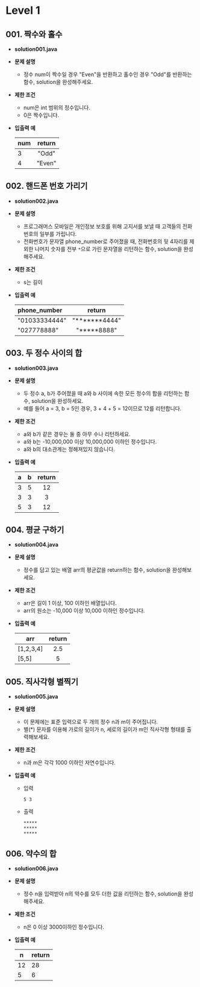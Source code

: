 # Level 1

## 001. 짝수와 홀수

- **solution001.java**
- **문제 설명**
  - 정수 num이 짝수일 경우 "Even"을 반환하고 홀수인 경우 "Odd"를 반환하는 함수, solution을 완성해주세요.
- **제한 조건**
  - num은 int 범위의 정수입니다.
  - 0은 짝수입니다.

- **입출력 예**

  | num  | return |
  | ---- | :----: |
  | 3    | "Odd"  |
  | 4    | "Even" |


## 002. 핸드폰 번호 가리기

- **solution002.java**
- **문제 설명**
  - 프로그래머스 모바일은 개인정보 보호를 위해 고지서를 보낼 때 고객들의 전화번호의 일부를 가립니다.
  - 전화번호가 문자열 phone_number로 주어졌을 때, 전화번호의 뒷 4자리를 제외한 나머지 숫자를 전부 `*`으로 가린 문자열을 리턴하는 함수, solution을 완성해주세요.
- **제한 조건**
  - s는 길이 

- **입출력 예** 

  | phone_number  |    return     |
  | :------------ | :-----------: |
  | "01033334444" | "*******4444" |
  | "027778888"   |  "*****8888"  |


## 003. 두 정수 사이의 합

- **solution003.java**
- **문제 설명**
  - 두 정수 a, b가 주어졌을 때 a와 b 사이에 속한 모든 정수의 합을 리턴하는 함수, solution을 완성하세요.
  - 예를 들어 a = 3, b = 5인 경우, 3 + 4 + 5 = 12이므로 12를 리턴합니다.
- **제한 조건**
  - a와 b가 같은 경우는 둘 중 아무 수나 리턴하세요.
  - a와 b는 -10,000,000 이상 10,000,000 이하인 정수입니다.
  - a와 b의 대소관계는 정해져있지 않습니다. 

- **입출력 예** 

  | a | b | return |
  | :-----------: | :-----------: | :-----------: |
  | 3 | 5 | 12 |
  | 3 | 3 | 3  |
  | 5 | 3 | 12 |


## 004. 평균 구하기

- **solution004.java**
- **문제 설명**
  - 정수를 담고 있는 배열 arr의 평균값을 return하는 함수, solution을 완성해보세요.
- **제한 조건**
  - arr은 길이 1 이상, 100 이하인 배열입니다.
  - arr의 원소는 -10,000 이상 10,000 이하인 정수입니다.
    
- **입출력 예**

    | arr       | return |
    | --------- | :----: |
    | [1,2,3,4] |  2.5   |
    | [5,5]     |   5    |


## 005. 직사각형 별찍기

- **solution005.java**
- **문제 설명**
  - 이 문제에는 표준 입력으로 두 개의 정수 n과 m이 주어집니다.
  - 별(*) 문자를 이용해 가로의 길이가 n, 세로의 길이가 m인 직사각형 형태를 출력해보세요.
- **제한 조건**
  - n과 m은 각각 1000 이하인 자연수입니다.
    
- **입출력 예**

  - 입력
    ```
    5 3
    ```

  - 출력
    ```
    *****
    *****
    *****
    ```


## 006. 약수의 합

- **solution006.java**
- **문제 설명**
  - 정수 n을 입력받아 n의 약수를 모두 더한 값을 리턴하는 함수, solution을 완성해주세요.
- **제한 조건**
  - n은 0 이상 3000이하인 정수입니다.
    
- **입출력 예**

    | n    | return |
    | ---- | ------ |
    | 12   | 28     |
    | 5    | 6      |

